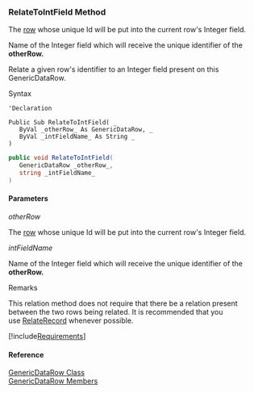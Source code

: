 ﻿### RelateToIntField Method

The [row](fcSDK~FChoice.Foundation.GenericDataRow.md) whose unique Id will be put into the current row's Integer field.

Name of the Integer field which will receive the unique identifier of the **otherRow.**

Relate a given row's identifier to an Integer field present on this GenericDataRow.

Syntax

```vbnet
'Declaration

Public Sub RelateToIntField( _
   ByVal _otherRow_ As GenericDataRow, _
   ByVal _intFieldName_ As String _
) 
```

```csharp
public void RelateToIntField( 
   GenericDataRow _otherRow_,
   string _intFieldName_
)
```

#### Parameters

_otherRow_

The [row](fcSDK~FChoice.Foundation.GenericDataRow.md) whose unique Id will be put into the current row's Integer field.

_intFieldName_

Name of the Integer field which will receive the unique identifier of the **otherRow.**

Remarks

This relation method does not require that there be a relation present between the two rows being related. It is recommended that you use [RelateRecord](fcSDK~FChoice.Foundation.GenericDataRow~RelateRecord.md) whenever possible.

[!include[Requirements](../partials/requirements.md)]

#### Reference

[GenericDataRow Class](fcSDK~FChoice.Foundation.GenericDataRow.md)  
[GenericDataRow Members](fcSDK~FChoice.Foundation.GenericDataRow_members.md)